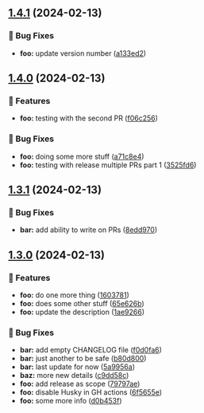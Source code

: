 ## [1.4.1](https://github.com/dbudwin/Testing/compare/v1.4.0...v1.4.1) (2024-02-13)


### 🐞 Bug Fixes

* **foo:** update version number ([a133ed2](https://github.com/dbudwin/Testing/commit/a133ed24d82351ba669ea8d22135585dd9e71e71))

## [1.4.0](https://github.com/dbudwin/Testing/compare/v1.3.1...v1.4.0) (2024-02-13)


### 🚀 Features

* **foo:** testing with the second PR ([f06c256](https://github.com/dbudwin/Testing/commit/f06c2568a3413c5b2d26492c3dc432e2d10dad48))


### 🐞 Bug Fixes

* **foo:** doing some more stuff ([a71c8e4](https://github.com/dbudwin/Testing/commit/a71c8e4c0b58d77c1075518d9b635983a71b772b))
* **foo:** testing with release multiple PRs part 1 ([3525fd6](https://github.com/dbudwin/Testing/commit/3525fd66f5a4bf7511e36620b25fd4e5abc89322))

## [1.3.1](https://github.com/dbudwin/Testing/compare/v1.3.0...v1.3.1) (2024-02-13)


### 🐞 Bug Fixes

* **bar:** add ability to write on PRs ([8edd970](https://github.com/dbudwin/Testing/commit/8edd970b2454d0d9c5b22e13e84f82d8ec6abd04))

## [1.3.0](https://github.com/dbudwin/Testing/compare/v1.2.0...v1.3.0) (2024-02-13)


### 🚀 Features

* **foo:** do one more thing ([1603781](https://github.com/dbudwin/Testing/commit/16037811ed66633affa099cf80ba83c3bd71a7a6))
* **foo:** does some other stuff ([65e626b](https://github.com/dbudwin/Testing/commit/65e626bd5b2fde2c70c182ef80ded07966c30f05))
* **foo:** update the description ([1ae9266](https://github.com/dbudwin/Testing/commit/1ae9266ff77f6e59246e04f6f45484874f85a6c5))


### 🐞 Bug Fixes

* **bar:** add empty CHANGELOG file ([f0d0fa6](https://github.com/dbudwin/Testing/commit/f0d0fa6ad5a7a54de09e9fd6ee6ccc18038e651f))
* **bar:** just another to be safe ([b80d800](https://github.com/dbudwin/Testing/commit/b80d800267f97b7d8c7a4c3a0abe6f21544dcd7d))
* **bar:** last update for now ([5a9956a](https://github.com/dbudwin/Testing/commit/5a9956a162409d98dfe75640a23cce3d21fb169d))
* **baz:** more new details ([c9dd58c](https://github.com/dbudwin/Testing/commit/c9dd58c58597d23881ef9bd92397f7f7645618b2))
* **foo:** add release as scope ([79797ae](https://github.com/dbudwin/Testing/commit/79797ae68a406bd362a26b4f3aa248d8080427b6))
* **foo:** disable Husky in GH actions ([6f5655e](https://github.com/dbudwin/Testing/commit/6f5655e85b80ba2f6ac4b70801d58a23fa8f8f47))
* **foo:** some more info ([d0b453f](https://github.com/dbudwin/Testing/commit/d0b453fa4c163d834e1bafe0c629bda4e747246a))
